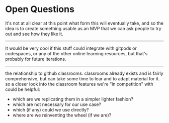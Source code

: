 # Open Questions

It's not at all clear at this point what form this will eventually take, and so the idea is to create something usable as an MVP that we can ask people to try out and see how they like it.

---

It would be very cool if this stuff could integrate with gitpods or codespaces, or any of the other online learning resources, but that's probably for future iterations.

---

the relationship to github classrooms. classrooms already exists and is fairly comprehensive, but can take some time to lear and to adapt material for it. so a closer look into the classroom features we're "in competition" with could be helpful:

- which are we replicating them in a simpler lighter fashion?
- which are not necessary for our use case?
- which (if any) could we use directly?
- where are we reinventing the wheel (if we are)?
